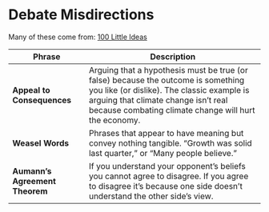 Debate Misdirections
====================

Many of these come from: [100 Little Ideas](https://www.collaborativefund.com/blog/100-little-ideas/)

| Phrase | Description |
| ------ | ----------- |
| **Appeal to Consequences** | Arguing that a hypothesis must be true (or false) because the outcome is something you like (or dislike). The classic example is arguing that climate change isn’t real because combating climate change will hurt the economy. |
| **Weasel Words** | Phrases that appear to have meaning but convey nothing tangible. “Growth was solid last quarter,” or “Many people believe.” |
| **Aumann’s Agreement Theorem** | If you understand your opponent’s beliefs you cannot agree to disagree. If you agree to disagree it’s because one side doesn’t understand the other side’s view. |

